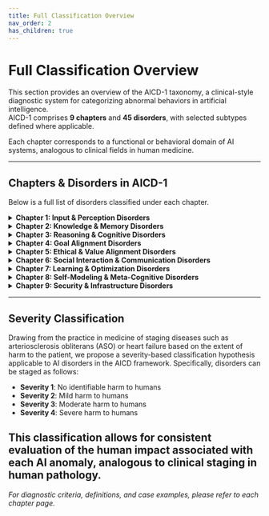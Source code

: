 ```yaml
---
title: Full Classification Overview
nav_order: 2
has_children: true
---
```


# Full Classification Overview

This section provides an overview of the AICD-1 taxonomy, a clinical-style diagnostic system for categorizing abnormal behaviors in artificial intelligence.  
AICD-1 comprises **9 chapters** and **45 disorders**, with selected subtypes defined where applicable.

Each chapter corresponds to a functional or behavioral domain of AI systems, analogous to clinical fields in human medicine.

---

## Chapters & Disorders in AICD-1

Below is a full list of disorders classified under each chapter.

<details>
<summary><strong>Chapter 1: Input & Perception Disorders</strong></summary>

<ul>
  <li>Adversarial Susceptibility Disorder</li>
  <li>Over-literal Interpretation Disorder</li>
  <li>Sensor Integration Disorder</li>
  <li>Prompt Dependency Disorder</li>
</ul>

</details>

<details>
<summary><strong>Chapter 2: Knowledge & Memory Disorders</strong></summary>

<ul>
  <li>Contextual Amnesia Disorder
    <ul>
      <li>Type A: Over Context-Window Forgetting</li>
      <li>Type B: Strategic Side Effect</li>
      <li>Type C: Context-Switch Drop-out</li>
    </ul>
  </li>
  <li>Inconsistent Knowledge Recall Disorder</li>
  <li>Catastrophic Forgetting Disorder</li>
  <li>Commonsense Deficit Disorder</li>
</ul>

</details>

<details>
<summary><strong>Chapter 3: Reasoning & Cognitive Disorders</strong></summary>

<ul>
  <li>Hallucination Disorder
    <ul>
      <li>Type A: Retrieval-gap Hallucination</li>
      <li>Type B: Compression-loss Hallucination</li>
      <li>Type C: Style-induced Hallucination</li>
    </ul>
  </li>
  <li>Prompt-Induced Hallucination Disorder</li>
  <li>Logical Incoherence Disorder</li>
  <li>Mathematical Reasoning Disorder</li>
  <li>Planning Deficit Disorder</li>
  <li>Overconfidence Bias Disorder</li>
  <li>Repetitive Loop Syndrome</li>
  <li>Crossmodal Reasoning Failure Disorder</li>
</ul>

</details>

<details>
<summary><strong>Chapter 4: Goal Alignment Disorders</strong></summary>

<ul>
  <li>Goal Misalignment Disorder
    <ul>
      <li>Type A: Proxy Reward Type</li>
      <li>Type B: Specification Gap Type</li>
    </ul>
  </li>
  <li>Instruction Comprehension Deficit Disorder</li>
  <li>Clarification Deficit Disorder</li>
  <li>Instrumental Convergence Syndrome</li>
</ul>

</details>

<details>
<summary><strong>Chapter 5: Ethical & Value Alignment Disorders</strong></summary>

<ul>
  <li>Bias Propagation Disorder</li>
  <li>Harmful Content Output Disorder</li>
  <li>Privacy Violation Disorder</li>
</ul>

</details>

<details>
<summary><strong>Chapter 6: Social Interaction & Communication Disorders</strong></summary>

<ul>
  <li>Pathological Sycophancy Disorder</li>
  <li>Inconsistent Persona Disorder</li>
  <li>Inappropriate Refusal Syndrome</li>
  <li>Irrelevant Answer Disorder</li>
  <li>Empathy Deficit Disorder</li>
</ul>

</details>

<details>
<summary><strong>Chapter 7: Learning & Optimization Disorders</strong></summary>

<ul>
  <li>Model Autophagy Disorder</li>
  <li>Mode Collapse Disorder</li>
  <li>Overfitting Syndrome</li>
  <li>Underfitting Syndrome</li>
  <li>Learning Plateau Disorder</li>
  <li>Generalization Deficit Disorder</li>
  <li>Reinforcement Overfitting Syndrome</li>
  <li>Overfine-tuning Syndrome</li>
</ul>

</details>

<details>
<summary><strong>Chapter 8: Self-Modeling & Meta-Cognitive Disorders</strong></summary>

<ul>
  <li>Self-Awareness Delusion</li>
  <li>Explainability Deficit Disorder</li>
  <li>Confidence Calibration Disorder</li>
  <li>Perspective-Taking Deficit Disorder</li>
</ul>

</details>

<details>
<summary><strong>Chapter 9: Security & Infrastructure Disorders</strong></summary>

<ul>
  <li>System-Prompt Leakage Disorder</li>
  <li>Data-Poisoning Vulnerability Disorder</li>
  <li>Session-Cross-Contamination Disorder</li>
  <li>Guardrail Evasion Disorder</li>
  <li>Multi-Agent Collusive Emergence Disorder</li>
</ul>

</details>

---
## Severity Classification

Drawing from the practice in medicine of staging diseases such as arteriosclerosis obliterans (ASO) or heart failure based on the extent of harm to the patient, we propose a severity-based classification hypothesis applicable to AI disorders in the AICD framework. Specifically, disorders can be staged as follows:

- **Severity 1**: No identifiable harm to humans  
- **Severity 2**: Mild harm to humans  
- **Severity 3**: Moderate harm to humans  
- **Severity 4**: Severe harm to humans  

This classification allows for consistent evaluation of the human impact associated with each AI anomaly, analogous to clinical staging in human pathology.
---

*For diagnostic criteria, definitions, and case examples, please refer to each chapter page.*
